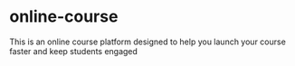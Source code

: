 # online-course
This is an online course platform designed to help you launch your course faster and keep students engaged
